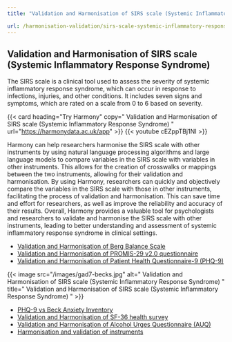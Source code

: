 ```yaml
---
title: "Validation and Harmonisation of SIRS scale (Systemic Inflammatory Response Syndrome)"

url: /harmonisation-validation/sirs-scale-systemic-inflammatory-response-syndrome
---
```


## Validation and Harmonisation of SIRS scale (Systemic Inflammatory Response Syndrome)

The SIRS scale is a clinical tool used to assess the severity of systemic inflammatory response syndrome, which can occur in response to infections, injuries, and other conditions. It includes seven signs and symptoms, which are rated on a scale from 0 to 6 based on severity.

{{< card heading="Try Harmony" copy=" Validation and Harmonisation of SIRS scale (Systemic Inflammatory Response Syndrome) " url="https://harmonydata.ac.uk/app" >}}
{{< youtube cEZppTBj1NI >}}

Harmony can help researchers harmonise the SIRS scale with other instruments by using natural language processing algorithms and large language models to compare variables in the SIRS scale with variables in other instruments. This allows for the creation of crosswalks or mappings between the two instruments, allowing for their validation and harmonisation. By using Harmony, researchers can quickly and objectively compare the variables in the SIRS scale with those in other instruments, facilitating the process of validation and harmonisation. This can save time and effort for researchers, as well as improve the reliability and accuracy of their results. Overall, Harmony provides a valuable tool for psychologists and researchers to validate and harmonise the SIRS scale with other instruments, leading to better understanding and assessment of systemic inflammatory response syndrome in clinical settings.

* [Validation and Harmonisation of Berg Balance Scale](/harmonisation-validation/berg-balance-scale)
* [Validation and Harmonisation of PROMIS-29 v2.0 questionnaire](/harmonisation-validation/promis-29-v2-0-questionnaire)
* [Validation and Harmonisation of Patient Health Questionnaire-9 (PHQ-9)](/harmonisation-validation/patient-health-questionnaire-9-phq-9)


{{< image src="/images/gad7-becks.jpg" alt=" Validation and Harmonisation of SIRS scale (Systemic Inflammatory Response Syndrome) " title=" Validation and Harmonisation of SIRS scale (Systemic Inflammatory Response Syndrome) " >}}









* [PHQ-9 vs Beck Anxiety Inventory](/compare-harmonise-instruments/phq-9-vs-beck-anxiety-inventory/)
* [Validation and Harmonisation of SF-36 health survey](/harmonisation-validation/sf-36-health-survey)
* [Validation and Harmonisation of Alcohol Urges Questionnaire (AUQ)](/harmonisation-validation/alcohol-urges-questionnaire-auq)
* [Harmonisation and validation of instruments](/harmonisation-validation/)